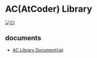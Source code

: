 # AC(AtCoder) Library

[![CI](https://github.com/habara-k/ac-library/actions/workflows/oj-verify.yml/badge.svg)](https://github.com/habara-k/ac-library/actions/workflows/oj-verify.yml)


## documents
- [AC Library Document(ja)](https://atcoder.github.io/ac-library/production/document_ja/)
